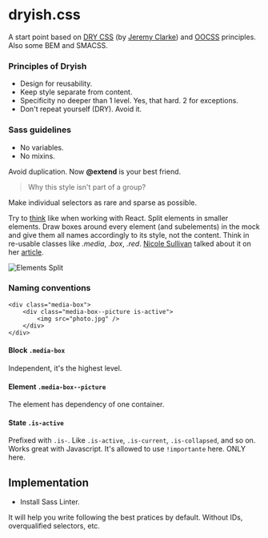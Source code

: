 dryish.css
==========

A start point based on [DRY CSS](http://www.slideshare.net/jeremyclarke/dry-css-a-dontrepeatyourself-methodology-for-creating-efficient-unified-and-scalable-stylesheets) (by [Jeremy Clarke](http://simianuprising.com/)) and [OOCSS](http://www.slideshare.net/stubbornella/object-oriented-css) principles. Also some BEM and SMACSS.

### Principles of Dryish

- Design for reusability.
- Keep style separate from content.
- Specificity no deeper than 1 level. Yes, that hard. 2 for exceptions.
- Don't repeat yourself (DRY). Avoid it.

### Sass guidelines

- No variables.
- No mixins.

Avoid duplication. Now **@extend** is your best friend.

> Why this style isn't part of a group?

Make individual selectors as rare and sparse as possible.

Try to [think](https://facebook.github.io/react/docs/thinking-in-react.html) like when working with React. Split elements in smaller elements. Draw boxes around every element (and subelements) in the mock and give them all names accordingly to its style, not the content. Think in re-usable classes like *.media*, *.box*, *.red*. [Nicole Sullivan](http://www.stubbornella.org/content/author/nicole/) talked about it on her [article](http://www.stubbornella.org/content/2010/06/25/the-media-object-saves-hundreds-of-lines-of-code/).

![Elements Split](http://www.stubbornella.org/content/wp-content/uploads/2010/06/Facebook-ImageBlock-216x1024.png)

### Naming conventions

```
<div class="media-box">
    <div class="media-box--picture is-active">
        <img src="photo.jpg" />
    </div>
</div>
```

#### Block `.media-box`

Independent, it's the highest level.

#### Element `.media-box--picture`

The element has dependency of one container.

#### State `.is-active`

Prefixed with `.is-`. Like `.is-active`, `.is-current`, `.is-collapsed`, and so on. Works great with Javascript. It's allowed to use `!importante` here. ONLY here.

## Implementation

- Install Sass Linter.

It will help you write following the best pratices by default. Without IDs, overqualified selectors, etc.
